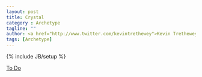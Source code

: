 ```yaml
---
layout: post
title: Crystal
category : Archetype
tagline: ""
author: <a href="http://www.twitter.com/kevintrethewey">Kevin Trethewey</a>
tags: [Archetype]
---
```

{% include JB/setup %}

[To Do](/explanation/TODO)
